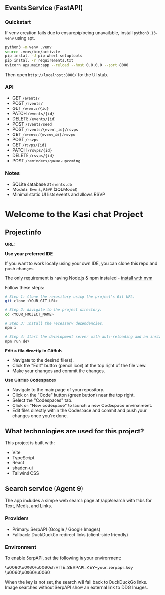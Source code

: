 ## Events Service (FastAPI)

### Quickstart

If venv creation fails due to ensurepip being unavailable, install `python3.13-venv` using apt.

```bash
python3 -m venv .venv
source .venv/bin/activate
pip install -U pip wheel setuptools
pip install -r requirements.txt
uvicorn app.main:app --reload --host 0.0.0.0 --port 8000
```

Then open `http://localhost:8000/` for the UI stub.

### API

- GET `/events/`
- POST `/events/`
- GET `/events/{id}`
- PATCH `/events/{id}`
- DELETE `/events/{id}`
- POST `/events/seed`
- POST `/events/{event_id}/rsvps`
- GET `/events/{event_id}/rsvps`
- POST `/rsvps`
- GET `/rsvps/{id}`
- PATCH `/rsvps/{id}`
- DELETE `/rsvps/{id}`
- POST `/reminders/queue-upcoming`

### Notes

- SQLite database at `events.db`
- Models: `Event`, `RSVP` (SQLModel)
- Minimal static UI lists events and allows RSVP

# Welcome to the Kasi chat Project

## Project info

**URL**: 

**Use your preferred IDE**

If you want to work locally using your own IDE, you can clone this repo and push changes.

The only requirement is having Node.js & npm installed - [install with nvm](https://github.com/nvm-sh/nvm#installing-and-updating)

Follow these steps:

```sh
# Step 1: Clone the repository using the project's Git URL.
git clone <YOUR_GIT_URL>

# Step 2: Navigate to the project directory.
cd <YOUR_PROJECT_NAME>

# Step 3: Install the necessary dependencies.
npm i

# Step 4: Start the development server with auto-reloading and an instant preview.
npm run dev
```

**Edit a file directly in GitHub**

- Navigate to the desired file(s).
- Click the "Edit" button (pencil icon) at the top right of the file view.
- Make your changes and commit the changes.

**Use GitHub Codespaces**

- Navigate to the main page of your repository.
- Click on the "Code" button (green button) near the top right.
- Select the "Codespaces" tab.
- Click on "New codespace" to launch a new Codespace environment.
- Edit files directly within the Codespace and commit and push your changes once you're done.

## What technologies are used for this project?

This project is built with:

- Vite
- TypeScript
- React
- shadcn-ui
- Tailwind CSS


## Search service (Agent 9)

The app includes a simple web search page at \/app\/search with tabs for Text, Media, and Links.

### Providers

- Primary: SerpAPI (Google \/ Google Images)
- Fallback: DuckDuckGo redirect links (client-side friendly)

### Environment

To enable SerpAPI, set the following in your environment:

\u0060\u0060\u0060sh
VITE_SERPAPI_KEY=your_serpapi_key
\u0060\u0060\u0060

When the key is not set, the search will fall back to DuckDuckGo links. Image searches without SerpAPI show an external link to DDG Images.
